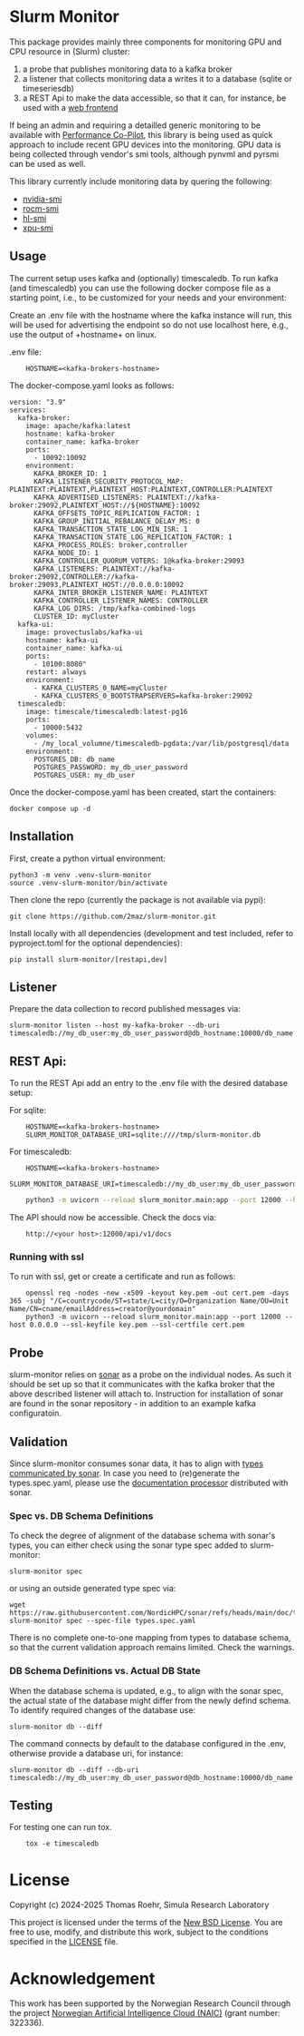 # Slurm Monitor

This package provides mainly three components for monitoring GPU and CPU resource in (Slurm) cluster:

1. a probe that publishes monitoring data to a kafka broker
1. a listener that collects monitoring data a writes it to a database (sqlite or timeseriesdb)
1. a REST Api to make the data accessible, so that it can, for instance, be used with a [web frontend](https://github.com/2maz/slurm-monitor-frontend)

If being an admin and requiring a detailled generic monitoring to be available with [Performance Co-Pilot](pcp.io), this library is being used as
quick approach to include recent GPU devices into the monitoring.
GPU data is being collected through vendor's smi tools, although pynvml and pyrsmi can be used as well.

This library currently include monitoring data by quering the following:
 - [nvidia-smi](https://docs.nvidia.com/deploy/nvidia-smi/index.html)
 - [rocm-smi](https://github.com/ROCm/rocm_smi_lib/tree/master/python_smi_tools)
 - [hl-smi](https://docs.habana.ai/en/latest/Management_and_Monitoring/Embedded_System_Tools_Guide/System_Management_Interface_Tool.html)
 - [xpu-smi](https://intel.github.io/xpumanager/smi_user_guide.html)


## Usage

The current setup uses kafka and (optionally) timescaledb.
To run kafka (and timescaledb) you can use the following docker compose file as a starting point, i.e., to be customized for your needs and your environment:

Create an .env file with the hostname where the kafka instance will run, this will be used for advertising the endpoint so do not use localhost here, e.g.,
 use the output of +hostname+ on linux.

.env file:

```
    HOSTNAME=<kafka-brokers-hostname>
```

The docker-compose.yaml looks as follows:

```
version: "3.9"
services:
  kafka-broker:
    image: apache/kafka:latest
    hostname: kafka-broker
    container_name: kafka-broker
    ports:
      - 10092:10092
    environment:
      KAFKA_BROKER_ID: 1
      KAFKA_LISTENER_SECURITY_PROTOCOL_MAP: PLAINTEXT:PLAINTEXT,PLAINTEXT_HOST:PLAINTEXT,CONTROLLER:PLAINTEXT
      KAFKA_ADVERTISED_LISTENERS: PLAINTEXT://kafka-broker:29092,PLAINTEXT_HOST://${HOSTNAME}:10092
      KAFKA_OFFSETS_TOPIC_REPLICATION_FACTOR: 1
      KAFKA_GROUP_INITIAL_REBALANCE_DELAY_MS: 0
      KAFKA_TRANSACTION_STATE_LOG_MIN_ISR: 1
      KAFKA_TRANSACTION_STATE_LOG_REPLICATION_FACTOR: 1
      KAFKA_PROCESS_ROLES: broker,controller
      KAFKA_NODE_ID: 1
      KAFKA_CONTROLLER_QUORUM_VOTERS: 1@kafka-broker:29093
      KAFKA_LISTENERS: PLAINTEXT://kafka-broker:29092,CONTROLLER://kafka-broker:29093,PLAINTEXT_HOST://0.0.0.0:10092
      KAFKA_INTER_BROKER_LISTENER_NAME: PLAINTEXT
      KAFKA_CONTROLLER_LISTENER_NAMES: CONTROLLER
      KAFKA_LOG_DIRS: /tmp/kafka-combined-logs
      CLUSTER_ID: myCluster
  kafka-ui:
    image: provectuslabs/kafka-ui
    hostname: kafka-ui
    container_name: kafka-ui
    ports:
      - 10100:8080"
    restart: always
    environment:
      - KAFKA_CLUSTERS_0_NAME=myCluster
      - KAFKA_CLUSTERS_0_BOOTSTRAPSERVERS=kafka-broker:29092
  timescaledb:
    image: timescale/timescaledb:latest-pg16
    ports:
      - 10000:5432
    volumes:
      - /my_local_volumne/timescaledb-pgdata:/var/lib/postgresql/data
    environment:
      POSTGRES_DB: db_name
      POSTGRES_PASSWORD: my_db_user_password
      POSTGRES_USER: my_db_user
```

Once the docker-compose.yaml has been created, start the containers:

```
docker compose up -d
```

## Installation

First, create a python virtual environment:

```
python3 -m venv .venv-slurm-monitor
source .venv-slurm-monitor/bin/activate
```

Then clone the repo (currently the package is not available via pypi):
```
git clone https://github.com/2maz/slurm-monitor.git
```

Install locally with all dependencies (development and test included, refer to
pyproject.toml for the optional dependencies):

```
pip install slurm-monitor/[restapi,dev]
```


## Listener

Prepare the data collection to record published messages via:

```
slurm-monitor listen --host my-kafka-broker --db-uri timescaledb://my_db_user:my_db_user_password@db_hostname:10000/db_name
```

## REST Api:

To run the REST Api add an entry to the .env file with the desired database setup:

For sqlite:
```
    HOSTNAME=<kafka-brokers-hostname>
    SLURM_MONITOR_DATABASE_URI=sqlite:////tmp/slurm-monitor.db
```

For timescaledb:
```
    HOSTNAME=<kafka-brokers-hostname>
    SLURM_MONITOR_DATABASE_URI=timescaledb://my_db_user:my_db_user_password@db_hostname:10000/db_name
```


```bash
    python3 -m uvicorn --reload slurm_monitor.main:app --port 12000 --host 0.0.0.0
```

The API should now be accessible. Check the docs via:
```
    http://<your host>:12000/api/v1/docs
```

### Running with ssl

To run with ssl, get or create a certificate and run as follows:

```
    openssl req -nodes -new -x509 -keyout key.pem -out cert.pem -days 365 -subj "/C=countrycode/ST=state/L=city/O=Organization Name/OU=Unit Name/CN=cname/emailAddress=creator@yourdomain"
    python3 -m uvicorn --reload slurm_monitor.main:app --port 12000 --host 0.0.0.0 --ssl-keyfile key.pem --ssl-certfile cert.pem
```


## Probe

slurm-monitor relies on [sonar](https://github.com/NordicHPC/sonar) as a probe on the individual nodes.
As such it should be set up so that it communicates with the kafka broker that the above described listener will attach to.
Instruction for installation of sonar are found in the sonar repository - in addition to an example kafka configuratoin.


## Validation

Since slurm-monitor consumes sonar data, it has to align with [types communicated by sonar](https://raw.githubusercontent.com/NordicHPC/sonar/refs/heads/main/doc/types.spec.yaml).
In case you need to (re)generate the types.spec.yaml, please use the [documentation processor](https://github.com/NordicHPC/sonar/tree/main/util/process-doc) distributed with sonar.

### Spec vs. DB Schema Definitions

To check the degree of alignment of the database schema with sonar's types, you can either
check using the sonar type spec added to slurm-monitor:
```
slurm-monitor spec
```

or using an outside generated type spec via:

```
wget https://raw.githubusercontent.com/NordicHPC/sonar/refs/heads/main/doc/types.spec.yaml
slurm-monitor spec --spec-file types.spec.yaml
```

There is no complete one-to-one mapping from types to database schema, so that the current validation approach remains limited. Check the warnings.


### DB Schema Definitions vs. Actual DB State

When the database schema is updated, e.g., to align with the sonar spec, the actual state of the database might differ from the newly defind schema. 
To identify required changes of the database use:

```
slurm-monitor db --diff
```

The command connects by default to the database configured in the .env, otherwise provide a database uri, for instance:
```
slurm-monitor db --diff --db-uri timescaledb://my_db_user:my_db_user_password@db_hostname:10000/db_name
```

## Testing
For testing one can run tox.

```
    tox -e timescaledb
```

# License

Copyright (c) 2024-2025 Thomas Roehr, Simula Research Laboratory

This project is licensed under the terms of the [New BSD License](https://opensource.org/license/BSD-3-clause).
You are free to use, modify, and distribute this work, subject to the
conditions specified in the [LICENSE](./LICENSE) file.


# Acknowledgement

This work has been supported by the Norwegian Research Council through
the project [Norwegian Artificial Intelligence Cloud (NAIC)](https://www.naic.no/english/about/) (grant number: 322336).
